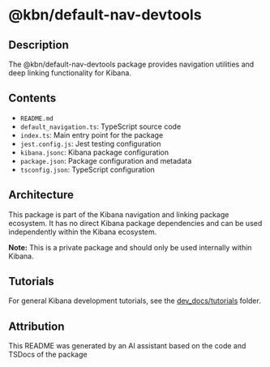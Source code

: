 # @kbn/default-nav-devtools

## Description
The @kbn/default-nav-devtools package provides navigation utilities and deep linking functionality for Kibana.

## Contents
- `README.md`
- `default_navigation.ts`: TypeScript source code
- `index.ts`: Main entry point for the package
- `jest.config.js`: Jest testing configuration
- `kibana.jsonc`: Kibana package configuration
- `package.json`: Package configuration and metadata
- `tsconfig.json`: TypeScript configuration

## Architecture

This package is part of the Kibana navigation and linking package ecosystem. It has no direct Kibana package dependencies and can be used independently within the Kibana ecosystem.

**Note:** This is a private package and should only be used internally within Kibana.
## Tutorials

For general Kibana development tutorials, see the [dev_docs/tutorials](./dev_docs/tutorials) folder.

## Attribution
This README was generated by an AI assistant based on the code and TSDocs of the package
